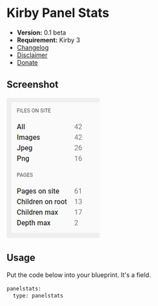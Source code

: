 # Kirby Panel Stats

- **Version:** 0.1 beta
- **Requirement:** Kirby 3
- [Changelog](docs/changelog.md)
- [Disclaimer](https://devonera.se/docs/disclaimer/?user=jenstornell&plugin=kirby-panel-stats)
- [Donate](https://devonera.se/docs/donate/?user=jenstornell&plugin=kirby-panel-stats)

## Screenshot

![](docs/screenshot.png)

## Usage

Put the code below into your blueprint. It's a field.

```text
panelstats:
  type: panelstats
```